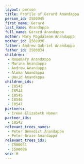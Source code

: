 ```yaml
---
layout: person
title: Profile of Gerard Anandappa
person_id: I500045
first_name: Gerard
last_name: Anandappa
full_name: Gerard Anandappa
mother: Mary Magdalene Anandappa
mother_id: I500036
father: Andrew Gabriel Anandappa
father_id: I500034
children:
 - Rosemary Anandappa
 - Marina Anandappa
 - Andrew Anandappa
 - Aloma Anandappa
 - David Anandappa
children_ids:
 - I0543
 - I0544
 - I0545
 - I0546
 - I0547
partners:
 - Irene Elizabeth Homer
partner_ids:
 - I0542
relevant_trees_names:
 - Peter Benedict Anandappa
 - Peter Braze Anandappa
relevant_trees_ids:
 - I500031
 - I500086
sex: M
---
```


